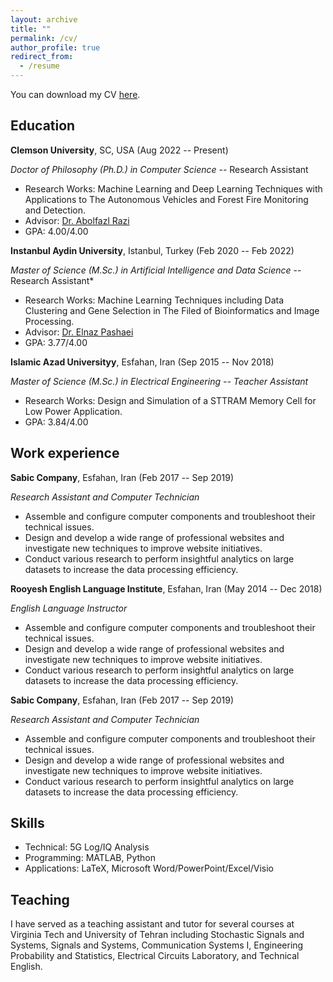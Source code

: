 ```yaml
---
layout: archive
title: ""
permalink: /cv/
author_profile: true
redirect_from:
  - /resume
---
```


You can download my CV [here](CV.pdf).

Education
-----------
**Clemson University**, SC, USA (Aug 2022 -- Present)

*Doctor of Philosophy (Ph.D.) in Computer Science* -- Research Assistant
* Research Works: Machine Learning and Deep Learning Techniques with Applications to The Autonomous Vehicles and Forest Fire Monitoring and Detection.
* Advisor: [Dr. Abolfazl Razi](https://scholar.google.com/citations?user=DhwC8gsAAAAJ&hl=en)
* GPA: 4.00/4.00 

**Instanbul Aydin University**, Istanbul, Turkey (Feb 2020 -- Feb 2022)

*Master of Science (M.Sc.) in Artificial Intelligence and Data Science* -- Research Assistant*
* Research Works: Machine Learning Techniques including Data Clustering and Gene Selection in The Filed of Bioinformatics and Image Processing.
* Advisor: [Dr. Elnaz Pashaei](https://scholar.google.com/citations?user=Kt2E9GMAAAAJ&hl=en)
* GPA: 3.77/4.00 

**Islamic Azad Universityy**, Esfahan, Iran (Sep 2015 -- Nov 2018)

*Master of Science (M.Sc.) in Electrical Engineering -- Teacher Assistant* 
* Research Works: Design and Simulation of a STTRAM Memory Cell for Low Power Application.
* GPA: 3.84/4.00 


Work experience
-----------
**Sabic Company**, Esfahan, Iran (Feb 2017 -- Sep 2019)

*Research Assistant and Computer Technician*
* Assemble and configure computer components and troubleshoot their technical issues.
* Design and develop a wide range of professional websites and investigate new techniques to improve website initiatives.
* Conduct various research to perform insightful analytics on large datasets to increase the data processing efficiency.

**Rooyesh English Language Institute**, Esfahan, Iran (May 2014 -- Dec 2018)

*English Language Instructor*
* Assemble and configure computer components and troubleshoot their technical issues.
* Design and develop a wide range of professional websites and investigate new techniques to improve website initiatives.
* Conduct various research to perform insightful analytics on large datasets to increase the data processing efficiency.

**Sabic Company**, Esfahan, Iran (Feb 2017 -- Sep 2019)

*Research Assistant and Computer Technician*
* Assemble and configure computer components and troubleshoot their technical issues.
* Design and develop a wide range of professional websites and investigate new techniques to improve website initiatives.
* Conduct various research to perform insightful analytics on large datasets to increase the data processing efficiency.




  
Skills
-----------
* Technical: 5G Log/IQ Analysis
* Programming: MATLAB, Python
* Applications: LaTeX, Microsoft Word/PowerPoint/Excel/Visio  
  
Teaching
-----------
I have served as a teaching assistant and tutor for several courses at Virginia Tech and University of Tehran including Stochastic Signals and Systems, Signals and Systems, Communication Systems I, Engineering Probability and Statistics, Electrical Circuits Laboratory, and Technical English.
